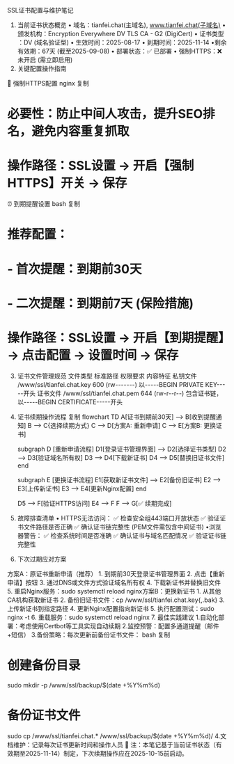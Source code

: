 SSL证书配置与维护笔记

1. 当前证书状态概览
•
​域名​：tianfei.chat(主域名), www.tianfei.chat(子域名)
•
​颁发机构​：Encryption Everywhere DV TLS CA - G2 (DigiCert)
•
​证书类型​：DV (域名验证型)
•
​生效时间​：2025-08-17
•
​到期时间​：2025-11-14
•
​剩余有效期​：67天 (截至2025-09-08)
•
​部署状态​：✅ 已部署
•
​强制HTTPS​：❌ 未开启 (需立即启用)
2. 关键配置操作指南

​🔐 强制HTTPS配置​
nginx
复制
# 必要性：防止中间人攻击，提升SEO排名，避免内容重复抓取
# 操作路径：SSL设置 → 开启【强制HTTPS】开关 → 保存
​⏰ 到期提醒设置​
bash
复制
# 推荐配置：
# - 首次提醒：到期前30天
# - 二次提醒：到期前7天 (保险措施)
# 操作路径：SSL设置 → 开启【到期提醒】→ 点击配置 → 设置时间 → 保存
3. 证书文件管理规范
文件类型
标准路径
权限要求
内容特征
私钥文件
/www/ssl/tianfei.chat.key
600 (rw-------)
以-----BEGIN PRIVATE KEY-----开头
证书文件
/www/ssl/tianfei.chat.pem
644 (rw-r--r--)
包含证书链，以-----BEGIN CERTIFICATE-----开头
4. 证书续期操作流程
复制
flowchart TD
    A[证书到期前30天] --> B[收到提醒通知]
    B --> C{选择续期方式}
    C --> D[方案A: 重新申请]
    C --> E[方案B: 更换证书]
    
    subgraph D [重新申请流程]
        D1[登录证书管理界面] --> D2[选择证书类型]
        D2 --> D3[验证域名所有权]
        D3 --> D4[下载新证书]
        D4 --> D5[替换旧证书文件]
    end
    
    subgraph E [更换证书流程]
        E1[获取新证书文件] --> E2[备份旧证书]
        E2 --> E3[上传新证书]
        E3 --> E4[更新Nginx配置]
    end
    
    D5 --> F[验证HTTPS访问]
    E4 --> F
    F --> G[✅ 续期完成]
5. 故障排查清单
•
​HTTPS无法访问​：
✅ 检查安全组443端口开放状态
✅ 验证证书文件路径是否正确
✅ 确认证书链完整性 (PEM文件需包含中间证书)
•
​浏览器警告​：
✅ 检查系统时间是否准确
✅ 确认证书与域名匹配情况
✅ 验证证书链完整性
6. 下次过期应对方案

​方案A：原证书重新申请​（推荐）
1.
到期前30天登录证书管理界面
2.
点击【重新申请】按钮
3.
通过DNS或文件方式验证域名所有权
4.
下载新证书并替换旧文件
5.
重启Nginx服务：sudo systemctl reload nginx
​方案B：更换新证书​
1.
从其他CA机构获取新证书
2.
备份旧证书文件：cp /www/ssl/tianfei.chat.key{,.bak}
3.
上传新证书到指定路径
4.
更新Nginx配置指向新证书
5.
执行配置测试：sudo nginx -t
6.
重载服务：sudo systemctl reload nginx
7. 最佳实践建议
1.
​自动化部署​：考虑使用Certbot等工具实现自动续期
2.
​监控预警​：配置多通道提醒（邮件+短信）
3.
​备份策略​：每次更新前备份证书文件：
bash
复制
# 创建备份目录
sudo mkdir -p /www/ssl/backup/$(date +%Y%m%d)
# 备份证书文件
sudo cp /www/ssl/tianfei.chat.* /www/ssl/backup/$(date +%Y%m%d)/
4.
​文档维护​：记录每次证书更新时间和操作人员
📌 注：本笔记基于当前证书状态（有效期至2025-11-14）制定，下次续期操作应在2025-10-15前启动。